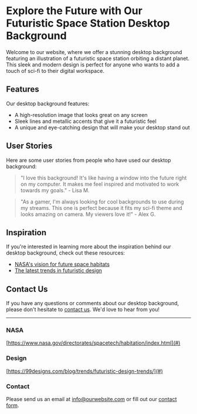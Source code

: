 <!--font:Poppins-->

# Explore the Future with Our Futuristic Space Station Desktop Background

Welcome to our website, where we offer a stunning desktop background featuring an illustration of a futuristic space station orbiting a distant planet. This sleek and modern design is perfect for anyone who wants to add a touch of sci-fi to their digital workspace.

## Features

Our desktop background features:

- A high-resolution image that looks great on any screen
- Sleek lines and metallic accents that give it a futuristic feel
- A unique and eye-catching design that will make your desktop stand out

## User Stories

Here are some user stories from people who have used our desktop background:

> "I love this background! It's like having a window into the future right on my computer. It makes me feel inspired and motivated to work towards my goals." - Lisa M.

> "As a gamer, I'm always looking for cool backgrounds to use during my streams. This one is perfect because it fits my sci-fi theme and looks amazing on camera. My viewers love it!" - Alex G.

## Inspiration

If you're interested in learning more about the inspiration behind our desktop background, check out these resources:

- [NASA's vision for future space habitats](#nasa)
- [The latest trends in futuristic design](#design)

## Contact Us

If you have any questions or comments about our desktop background, please don't hesitate to [contact us](#contact). We'd love to hear from you!

---

### NASA
[https://www.nasa.gov/directorates/spacetech/habitation/index.html](#)

### Design
[https://99designs.com/blog/trends/futuristic-design-trends/](#)

### Contact
Please send us an email at info@ourwebsite.com or fill out our [contact form](#contact-form).

<!--

Write me content for website with wallpaper which alt text is:

"An illustration of a futuristic space station orbiting a distant planet, with sleek lines and metallic accents."

The name/title of the page should not be 1:1 copy of the alt text but rather a real content of the website which is using this wallpaper.

- Use markdown format 
- Start with heading
- Heading should be short and concise
- The content should look like a real website 
- The website should not be about the wallpaper, wallpaper is just a related background
- Heading should be contain work "wallpaper" or "background"
- Include real sections like references, contact, user stories, etc. use things relevant to the page purpose.
- Feel free to use structure like headings, bullets, numbering, blockquotes, paragraphs, horizontal lines, etc.
- You can use formatting like bold or _italic_
- You can include UTF-8 emojis
- Links should be only #hash anchors (and you can refer to the document itself)
- Do not include images


---


# Futuristic Space Station Wallpaper for Your Desktop Background

Welcome to our website, where we offer a stunning wallpaper of a futuristic space station orbiting a distant planet. This sleek and modern design is perfect for anyone who loves science fiction or wants to add a touch of futuristic flair to their desktop background.

## Features

Our wallpaper features:

- A high-resolution image that looks great on any screen
- Sleek lines and metallic accents that give it a futuristic feel
- A unique and eye-catching design that will make your desktop stand out

## User Stories

Here are some user stories from people who have used our wallpaper:

> "I love this wallpaper! It's the perfect mix of sci-fi and modern design. Every time I look at my desktop, I feel like I'm in a spaceship heading towards a new adventure." - Sarah T.

> "As a graphic designer, I'm always looking for unique and inspiring backgrounds for my computer. This wallpaper is perfect for me because it's both visually stunning and thought-provoking. It inspires me to create new designs every day." - John D.

## References

If you're interested in learning more about the inspiration behind our wallpaper, check out these references:

- [NASA's vision for future space habitats](#nasa)
- [The latest trends in futuristic design](#design)

## Contact Us

If you have any questions or comments about our wallpaper, please don't hesitate to [contact us](#contact). We'd love to hear from you!

---

### NASA
[https://www.nasa.gov/directorates/spacetech/habitation/index.html](#)

### Design
[https://99designs.com/blog/trends/futuristic-design-trends/](#)

### Contact
Please send us an email at wallpaper@ourwebsite.com or fill out our [contact form](#contact-form).


---


Heading should not include word "wallpaper". The website should not be about the wallpaper itself, wallpaper is just a related background, rewrite whole content.


---


# Explore the Future with Our Futuristic Space Station Desktop Background

Welcome to our website, where we offer a stunning desktop background featuring an illustration of a futuristic space station orbiting a distant planet. This sleek and modern design is perfect for anyone who wants to add a touch of sci-fi to their digital workspace.

## Features

Our desktop background features:

- A high-resolution image that looks great on any screen
- Sleek lines and metallic accents that give it a futuristic feel
- A unique and eye-catching design that will make your desktop stand out

## User Stories

Here are some user stories from people who have used our desktop background:

> "I love this background! It's like having a window into the future right on my computer. It makes me feel inspired and motivated to work towards my goals." - Lisa M.

> "As a gamer, I'm always looking for cool backgrounds to use during my streams. This one is perfect because it fits my sci-fi theme and looks amazing on camera. My viewers love it!" - Alex G.

## Inspiration

If you're interested in learning more about the inspiration behind our desktop background, check out these resources:

- [NASA's vision for future space habitats](#nasa)
- [The latest trends in futuristic design](#design)

## Contact Us

If you have any questions or comments about our desktop background, please don't hesitate to [contact us](#contact). We'd love to hear from you!

---

### NASA
[https://www.nasa.gov/directorates/spacetech/habitation/index.html](#)

### Design
[https://99designs.com/blog/trends/futuristic-design-trends/](#)

### Contact
Please send us an email at info@ourwebsite.com or fill out our [contact form](#contact-form).


---


Write me a Google font which is best fitting for the website.

Pick from the list:
- Lobster
- Montserrat
- Orbitron
- Dancing Script
- Great Vibes
- Cormorant Garamond
- Cinzel Decorative
- Raleway
- Cinzel
- Inter
- Exo 2
- Poppins
- Playfair Display
- Roboto
- Alegreya
- Open Sans
- Creepster
- Lato
- Barlow Condensed
- Cabin
- IBM Plex Sans
- Futura


Write just the font name nothing else.


---


Poppins

-->
